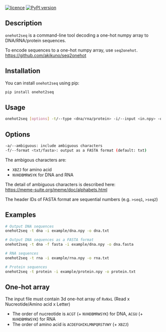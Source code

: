 [![licence](https://img.shields.io/badge/License-MIT-blue.svg?style=flat-square)](https://choosealicense.com/licenses/mit/)
[![PyPI version](https://img.shields.io/badge/Install%20with-PyPI-brightgreen.svg?style=flat-square)](https://pypi.org/project/onehot2seq/)
<!-- [![install with bioconda](https://img.shields.io/badge/Install%20with-Bioconda-brightgreen.svg?style=flat-square)](https://anaconda.org/bioconda/onehot2seq) -->

## Description

`onehot2seq` is a command-line tool decoding a one-hot numpy array to DNA/RNA/protein sequences.  

To encode sequences to a one-hot numpy array, use `seq2onehot`.  
https://github.com/akikuno/seq2onehot


## Installation

You can install `onehot2seq` using pip:

```bash
pip install onehot2seq
```
<!-- 
Alternatively, you can get `onehot2seq` from bioconda:

```
conda install -c bioconda onehot2seq
``` -->

## Usage

```bash
onehot2seq [options] -t/--type <dna/rna/protein> -i/--input <in.npy> -o/--output <out.txt/fasta>
```

## Options

```bash
-a/--ambiguous: include ambiguous characters
-f/--format <txt/fasta>: output as a FASTA format (default: txt)
```

The ambigous characters are:
- `XBZJ` for amino acid
- `NVHDBMRWSYK` for DNA and RNA

The detail of ambiguous characters is described here:  
https://meme-suite.org/meme/doc/alphabets.html


The header IDs of FASTA format are sequential numbers (e.g. `>seq1`, `>seq2`)


## Examples

```bash
# Output DNA sequences
onehot2seq -t dna -i example/dna.npy -o dna.txt

# Output DNA sequences as a FASTA format
onehot2seq -t dna -f fasta -i example/dna.npy -o dna.fasta

# RNA sequences
onehot2seq -t rna -i example/rna.npy -o rna.txt

# Protein sequences
onehot2seq -t protein -i example/protein.npy -o protein.txt
```

## One-hot array

The input file must contain 3d one-hot array of `RxNxL` (Read x Nucreotide/Amino acid x Letter)

- The order of nucreotide is `ACGT` (+ `NVHDBMRWSYK`) for DNA, `ACGU` (+ `NVHDBMRWSYK`) for RNA
- The order of amino acid is `ACDEFGHIKLMNPQRSTVWY` (+ `XBZJ`)
